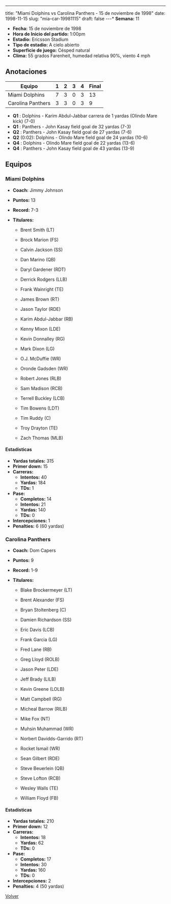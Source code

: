 ---
title: "Miami Dolphins vs Carolina Panthers - 15 de noviembre de 1998"
date: 1998-11-15
slug: "mia-car-19981115"
draft: false
---* **Semana:** 11
* **Fecha:** 15 de noviembre de 1998
* **Hora de Inicio del partido:** 1:00pm
* **Estadio:** Ericsson Stadium
* **Tipo de estadio:** A cielo abierto
* **Superficie de juego:** Césped natural
* **Clima:** 55 grados Farenheit, humedad relativa 90%, viento 4 mph




## Anotaciones
| Equipo | 1 | 2 | 3 | 4 | Final |
|--------|---|---|---|---|-------|
| Miami Dolphins  | 7 | 3 | 0 | 3  | 13 |
| Carolina Panthers  | 3 | 3 | 0 | 3  | 9 |
* **Q1** : Dolphins - Karim Abdul-Jabbar carrera de 1 yardas (Olindo Mare kick) (7-0)
* **Q1** : Panthers - John Kasay field goal de 32 yardas (7-3)
* **Q2** : Panthers - John Kasay field goal de 27 yardas (7-6)
* **Q2** (0:02): Dolphins - Olindo Mare field goal de 24 yardas (10-6)
* **Q4** : Dolphins - Olindo Mare field goal de 22 yardas (13-6)
* **Q4** : Panthers - John Kasay field goal de 43 yardas (13-9)


## Equipos


### Miami Dolphins
* **Coach:** Jimmy Johnson
* **Puntos:** 13
* **Record:** 7-3
* **Titulares:** 

  * Brent Smith (LT) 

  * Brock Marion (FS) 

  * Calvin Jackson (SS) 

  * Dan Marino (QB) 

  * Daryl Gardener (RDT) 

  * Derrick Rodgers (LLB) 

  * Frank Wainright (TE) 

  * James Brown (RT) 

  * Jason Taylor (RDE) 

  * Karim Abdul-Jabbar (RB) 

  * Kenny Mixon (LDE) 

  * Kevin Donnalley (RG) 

  * Mark Dixon (LG) 

  * O.J. McDuffie (WR) 

  * Oronde Gadsden (WR) 

  * Robert Jones (RLB) 

  * Sam Madison (RCB) 

  * Terrell Buckley (LCB) 

  * Tim Bowens (LDT) 

  * Tim Ruddy (C) 

  * Troy Drayton (TE) 

  * Zach Thomas (MLB) 

#### Estadísticas
* **Yardas totales:** 315
* **Primer down:** 15
* **Carreras:**
  * **Intentos:** 40
  * **Yardas:** 184
  * **TDs:** 1
* **Pase:**
  * **Completos:** 14
  * **Intentos:** 21
  * **Yardas:** 140
  * **TDs:** 0
* **Intercepciones:** 1
* **Penalties:** 6 (60 yardas)

### Carolina Panthers
* **Coach:** Dom Capers
* **Puntos:** 9
* **Record:** 1-9
* **Titulares:** 

  * Blake Brockermeyer (LT) 

  * Brent Alexander (FS) 

  * Bryan Stoltenberg (C) 

  * Damien Richardson (SS) 

  * Eric Davis (LCB) 

  * Frank Garcia (LG) 

  * Fred Lane (RB) 

  * Greg Lloyd (ROLB) 

  * Jason Peter (LDE) 

  * Jeff Brady (LILB) 

  * Kevin Greene (LOLB) 

  * Matt Campbell (RG) 

  * Micheal Barrow (RILB) 

  * Mike Fox (NT) 

  * Muhsin Muhammad (WR) 

  * Norbert Davidds-Garrido (RT) 

  * Rocket Ismail (WR) 

  * Sean Gilbert (RDE) 

  * Steve Beuerlein (QB) 

  * Steve Lofton (RCB) 

  * Wesley Walls (TE) 

  * William Floyd (FB) 

#### Estadísticas
* **Yardas totales:** 210
* **Primer down:** 12
* **Carreras:**
  * **Intentos:** 18
  * **Yardas:** 62
  * **TDs:** 0
* **Pase:**
  * **Completos:** 17
  * **Intentos:** 30
  * **Yardas:** 160
  * **TDs:** 0
* **Intercepciones:** 2
* **Penalties:** 4 (50 yardas)


[Volver](/historia/1998)
